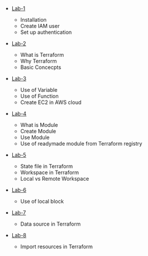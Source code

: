 - [Lab-1](./Lab-1/Readme.md)
    - Installation
    - Create IAM user
    - Set up authentication

- [Lab-2](./Lab-2/Readme.md)
    - What is Terraform
    - Why Terraform
    - Basic Concecpts

- [Lab-3](./Lab-3/Readme.md)
    - Use of Variable
    - Use of Function
    - Create EC2 in AWS cloud

- [Lab-4](./Lab-4/Readme.md)
    - What is Module
    - Create Module
    - Use Module
    - Use of readymade module from Terraform registry

- [Lab-5](./Lab-5/Readme.md)
    - State file in Terraform
    - Workspace in Terraform
    - Local vs Remote Workspace

- [Lab-6](./Lab-6/Readme.md)
    - Use of local block

- [Lab-7](./Lab-7/Readme.md)
    - Data source in Terraform

- [Lab-8](./Lab-7/Readme.md)
    - Import resources in Terraform